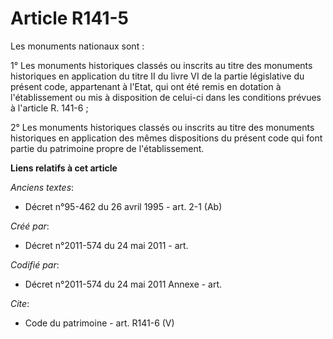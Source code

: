 # Article R141-5

Les monuments nationaux sont :

1° Les monuments historiques classés ou inscrits au titre des monuments historiques en application du titre II du livre VI de
la partie législative du présent code, appartenant à l'Etat, qui ont été remis en dotation à l'établissement ou mis à
disposition de celui-ci dans les conditions prévues à l'article R. 141-6 ;

2° Les monuments historiques classés ou inscrits au titre des monuments historiques en application des mêmes dispositions du
présent code qui font partie du patrimoine propre de l'établissement.

**Liens relatifs à cet article**

_Anciens textes_:

  - Décret n°95-462 du 26 avril 1995 - art. 2-1 (Ab)

_Créé par_:

  - Décret n°2011-574 du 24 mai 2011  - art.

_Codifié par_:

  - Décret n°2011-574 du 24 mai 2011 Annexe - art.

_Cite_:

  - Code du patrimoine - art. R141-6 (V)

